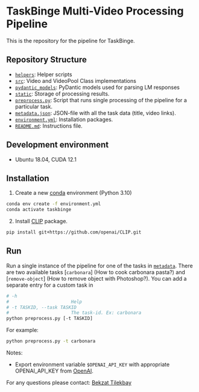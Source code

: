 # TaskBinge Multi-Video Processing Pipeline

This is the repository for the pipeline for TaskBinge.

## Repository Structure

- [`helpers`](/helpers/): Helper scripts
- [`src`](/src/): Video and VideoPool Class implementations
- [`pydantic_models`](/pydantic_models/): PyDantic models used for parsing LM responses
- [`static`](/static/): Storage of processing results. 
- [`preprocess.py`](/preprocess.py): Script that runs single processing of the pipeline for a particular task.
- [`metadata.json`](/metadata.json/): JSON-file with all the task data (title, video links).
- [`environment.yml`](/environment.yml): Installation packages.
- [`README.md`](/README.md): Instructions file.

## Development environment

-   Ubuntu 18.04, CUDA 12.1

## Installation

1. Create a new [conda](https://docs.conda.io/en/latest/) environment (Python 3.10)

```bash
conda env create -f environment.yml
conda activate taskbinge
```

2. Install [CLIP](https://github.com/openai/CLIP) package.
```bash
pip install git+https://github.com/openai/CLIP.git
```

## Run

Run a single instance of the pipeline for one of the tasks in [`metadata`](/metadata/). There are two available tasks [`carbonara`] (How to cook carbonara pasta?) and [`remove-object`] (How to remove object with Photoshop?). You can add a separate entry for a custom task in 
```bash
# -h
#                       Help
# -t TASKID, --task TASKID
#                       The task-id. Ex: carbonara
python preprocess.py [-t TASKID]
```

For example:
```bash
python preprocess.py -t carbonara
```

Notes:
- Export environment variable `$OPENAI_API_KEY` with appropriate OPENAI_API_KEY from [OpenAI](https://openai.com/).


For any questions please contact: [Bekzat Tilekbay](mailto:tlekbay.b@gmail.com)